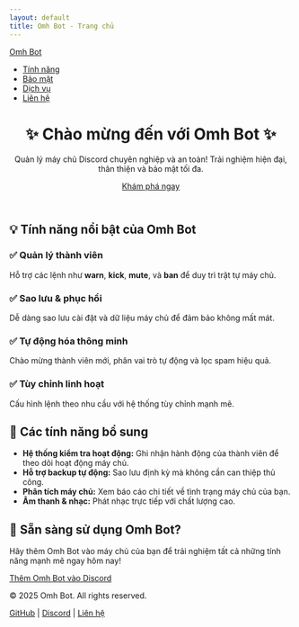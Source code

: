 ```yaml
---
layout: default
title: Omh Bot - Trang chủ
---
```


<nav class="navbar">
  <div class="container">
    <a href="#" class="logo">Omh Bot</a>
    <ul class="nav-links">
      <li><a href="#features">Tính năng</a></li>
      <li><a href="privacy-policy.md">Bảo mật</a></li>
      <li><a href="terms-of-service.md">Dịch vụ</a></li>
      <li><a href="contact.md">Liên hệ</a></li>
    </ul>
  </div>
</nav>

<header class="hero">
  <div class="container">
    <h1>✨ Chào mừng đến với Omh Bot ✨</h1>
    <p>Quản lý máy chủ Discord chuyên nghiệp và an toàn!  
       Trải nghiệm hiện đại, thân thiện và bảo mật tối đa.</p>
    <a href="#features" class="btn-primary">Khám phá ngay</a>
  </div>
</header>

<section id="features" class="features-section">
  <div class="container">
    <h2>💡 Tính năng nổi bật của Omh Bot</h2>
    <div class="feature-cards">
      <div class="card">
        <h3>✅ Quản lý thành viên</h3>
        <p>Hỗ trợ các lệnh như <strong>warn</strong>, <strong>kick</strong>, <strong>mute</strong>, và <strong>ban</strong> để duy trì trật tự máy chủ.</p>
      </div>
      <div class="card">
        <h3>✅ Sao lưu & phục hồi</h3>
        <p>Dễ dàng sao lưu cài đặt và dữ liệu máy chủ để đảm bảo không mất mát.</p>
      </div>
      <div class="card">
        <h3>✅ Tự động hóa thông minh</h3>
        <p>Chào mừng thành viên mới, phân vai trò tự động và lọc spam hiệu quả.</p>
      </div>
      <div class="card">
        <h3>✅ Tùy chỉnh linh hoạt</h3>
        <p>Cấu hình lệnh theo nhu cầu với hệ thống tùy chỉnh mạnh mẽ.</p>
      </div>
    </div>
  </div>
</section>

<section id="extras" class="extras-section">
  <div class="container">
    <h2>🌟 Các tính năng bổ sung</h2>
    <ul>
      <li><strong>Hệ thống kiểm tra hoạt động:</strong> Ghi nhận hành động của thành viên để theo dõi hoạt động máy chủ.</li>
      <li><strong>Hỗ trợ backup tự động:</strong> Sao lưu định kỳ mà không cần can thiệp thủ công.</li>
      <li><strong>Phân tích máy chủ:</strong> Xem báo cáo chi tiết về tình trạng máy chủ của bạn.</li>
      <li><strong>Âm thanh & nhạc:</strong> Phát nhạc trực tiếp với chất lượng cao.</li>
    </ul>
  </div>
</section>

<section id="cta" class="cta-section">
  <div class="container">
    <h2>🚀 Sẵn sàng sử dụng Omh Bot?</h2>
    <p>Hãy thêm Omh Bot vào máy chủ của bạn để trải nghiệm tất cả những tính năng mạnh mẽ ngay hôm nay!</p>
    <a href="https://discord.com/oauth2/authorize?client_id=YOUR_CLIENT_ID&scope=bot" class="btn-secondary">Thêm Omh Bot vào Discord</a>
  </div>
</section>

<footer>
  <div class="container">
    <p>&copy; 2025 Omh Bot. All rights reserved.</p>
    <div class="social-links">
      <a href="https://github.com/omh-bot" target="_blank">GitHub</a> | 
      <a href="https://discord.gg/YOUR_INVITE_LINK" target="_blank">Discord</a> | 
      <a href="contact.md">Liên hệ</a>
    </div>
  </div>
</footer>
